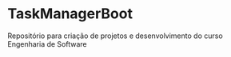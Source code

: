 # TaskManagerBoot
Repositório para criação de projetos e desenvolvimento do curso Engenharia de Software
